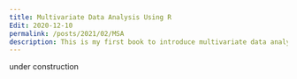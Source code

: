 ```yaml
---
title: Multivariate Data Analysis Using R
Edit: 2020-12-10
permalink: /posts/2021/02/MSA
description: This is my first book to introduce multivariate data analysis using R. Please check my R bookdown here [link](https://yilewang.github.io/MSA/intro).
---
```


under construction
